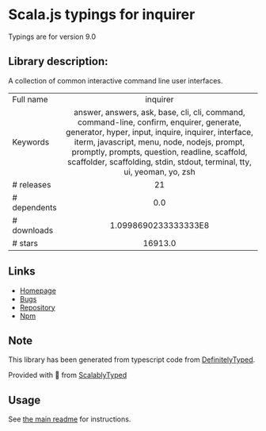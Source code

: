 
# Scala.js typings for inquirer

Typings are for version 9.0

## Library description:
A collection of common interactive command line user interfaces.

|                    |                 |
| ------------------ | :-------------: |
| Full name          | inquirer |
| Keywords           | answer, answers, ask, base, cli, cli, command, command-line, confirm, enquirer, generate, generator, hyper, input, inquire, inquirer, interface, iterm, javascript, menu, node, nodejs, prompt, promptly, prompts, question, readline, scaffold, scaffolder, scaffolding, stdin, stdout, terminal, tty, ui, yeoman, yo, zsh |
| # releases         | 21 |
| # dependents       | 0.0 |
| # downloads        | 1.0998690233333333E8 |
| # stars            | 16913.0 |

## Links
- [Homepage](https://github.com/SBoudrias/Inquirer.js#readme)
- [Bugs](https://github.com/SBoudrias/Inquirer.js/issues)
- [Repository](https://github.com/SBoudrias/Inquirer.js)
- [Npm](https://www.npmjs.com/package/inquirer)
    


## Note
This library has been generated from typescript code from [DefinitelyTyped](https://definitelytyped.org).

Provided with :purple_heart: from [ScalablyTyped](https://github.com/oyvindberg/ScalablyTyped)

## Usage
See [the main readme](../../readme.md) for instructions.


